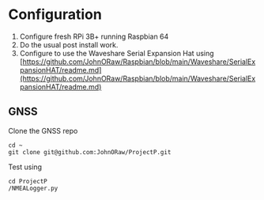 # Configuration

1. Configure fresh RPi 3B+ running Raspbian 64
2. Do the usual post install work.
3. Configure to use the Waveshare Serial Expansion Hat using [https://github.com/JohnORaw/Raspbian/blob/main/Waveshare/SerialExpansionHAT/readme.md](https://github.com/JohnORaw/Raspbian/blob/main/Waveshare/SerialExpansionHAT/readme.md)

## GNSS

Clone the GNSS repo

```
cd ~
git clone git@github.com:JohnORaw/ProjectP.git
```

Test using

```
cd ProjectP
/NMEALogger.py
```

